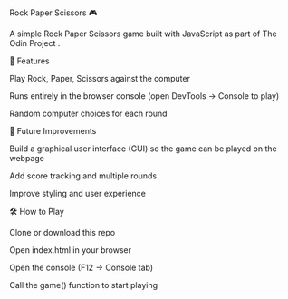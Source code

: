 Rock Paper Scissors 🎮

A simple Rock Paper Scissors game built with JavaScript as part of The Odin Project
.

📌 Features

Play Rock, Paper, Scissors against the computer

Runs entirely in the browser console (open DevTools → Console to play)

Random computer choices for each round

🚀 Future Improvements

Build a graphical user interface (GUI) so the game can be played on the webpage

Add score tracking and multiple rounds

Improve styling and user experience

🛠️ How to Play

Clone or download this repo

Open index.html in your browser

Open the console (F12 → Console tab)

Call the game() function to start playing